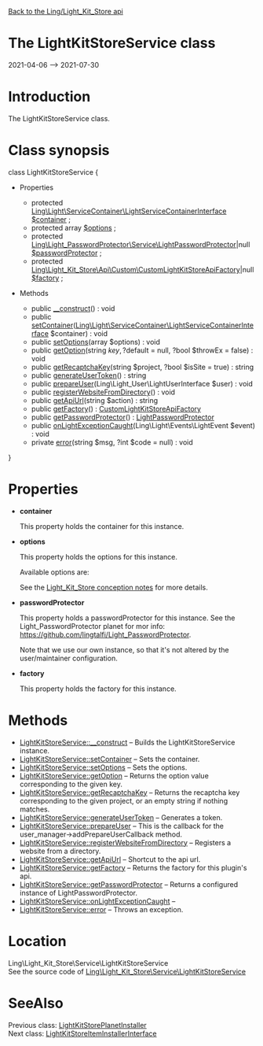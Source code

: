 [Back to the Ling/Light_Kit_Store api](https://github.com/lingtalfi/Light_Kit_Store/blob/master/doc/api/Ling/Light_Kit_Store.md)



The LightKitStoreService class
================
2021-04-06 --> 2021-07-30






Introduction
============

The LightKitStoreService class.



Class synopsis
==============


class <span class="pl-k">LightKitStoreService</span>  {

- Properties
    - protected [Ling\Light\ServiceContainer\LightServiceContainerInterface](https://github.com/lingtalfi/Light/blob/master/doc/api/Ling/Light/ServiceContainer/LightServiceContainerInterface.md) [$container](#property-container) ;
    - protected array [$options](#property-options) ;
    - protected [Ling\Light_PasswordProtector\Service\LightPasswordProtector](https://github.com/lingtalfi/Light_PasswordProtector/blob/master/doc/api/Ling/Light_PasswordProtector/Service/LightPasswordProtector.md)|null [$passwordProtector](#property-passwordProtector) ;
    - protected [Ling\Light_Kit_Store\Api\Custom\CustomLightKitStoreApiFactory](https://github.com/lingtalfi/Light_Kit_Store/blob/master/doc/api/Ling/Light_Kit_Store/Api/Custom/CustomLightKitStoreApiFactory.md)|null [$factory](#property-factory) ;

- Methods
    - public [__construct](https://github.com/lingtalfi/Light_Kit_Store/blob/master/doc/api/Ling/Light_Kit_Store/Service/LightKitStoreService/__construct.md)() : void
    - public [setContainer](https://github.com/lingtalfi/Light_Kit_Store/blob/master/doc/api/Ling/Light_Kit_Store/Service/LightKitStoreService/setContainer.md)([Ling\Light\ServiceContainer\LightServiceContainerInterface](https://github.com/lingtalfi/Light/blob/master/doc/api/Ling/Light/ServiceContainer/LightServiceContainerInterface.md) $container) : void
    - public [setOptions](https://github.com/lingtalfi/Light_Kit_Store/blob/master/doc/api/Ling/Light_Kit_Store/Service/LightKitStoreService/setOptions.md)(array $options) : void
    - public [getOption](https://github.com/lingtalfi/Light_Kit_Store/blob/master/doc/api/Ling/Light_Kit_Store/Service/LightKitStoreService/getOption.md)(string $key, ?$default = null, ?bool $throwEx = false) : void
    - public [getRecaptchaKey](https://github.com/lingtalfi/Light_Kit_Store/blob/master/doc/api/Ling/Light_Kit_Store/Service/LightKitStoreService/getRecaptchaKey.md)(string $project, ?bool $isSite = true) : string
    - public [generateUserToken](https://github.com/lingtalfi/Light_Kit_Store/blob/master/doc/api/Ling/Light_Kit_Store/Service/LightKitStoreService/generateUserToken.md)() : string
    - public [prepareUser](https://github.com/lingtalfi/Light_Kit_Store/blob/master/doc/api/Ling/Light_Kit_Store/Service/LightKitStoreService/prepareUser.md)(Ling\Light_User\LightUserInterface $user) : void
    - public [registerWebsiteFromDirectory](https://github.com/lingtalfi/Light_Kit_Store/blob/master/doc/api/Ling/Light_Kit_Store/Service/LightKitStoreService/registerWebsiteFromDirectory.md)() : void
    - public [getApiUrl](https://github.com/lingtalfi/Light_Kit_Store/blob/master/doc/api/Ling/Light_Kit_Store/Service/LightKitStoreService/getApiUrl.md)(string $action) : string
    - public [getFactory](https://github.com/lingtalfi/Light_Kit_Store/blob/master/doc/api/Ling/Light_Kit_Store/Service/LightKitStoreService/getFactory.md)() : [CustomLightKitStoreApiFactory](https://github.com/lingtalfi/Light_Kit_Store/blob/master/doc/api/Ling/Light_Kit_Store/Api/Custom/CustomLightKitStoreApiFactory.md)
    - public [getPasswordProtector](https://github.com/lingtalfi/Light_Kit_Store/blob/master/doc/api/Ling/Light_Kit_Store/Service/LightKitStoreService/getPasswordProtector.md)() : [LightPasswordProtector](https://github.com/lingtalfi/Light_PasswordProtector/blob/master/doc/api/Ling/Light_PasswordProtector/Service/LightPasswordProtector.md)
    - public [onLightExceptionCaught](https://github.com/lingtalfi/Light_Kit_Store/blob/master/doc/api/Ling/Light_Kit_Store/Service/LightKitStoreService/onLightExceptionCaught.md)(Ling\Light\Events\LightEvent $event) : void
    - private [error](https://github.com/lingtalfi/Light_Kit_Store/blob/master/doc/api/Ling/Light_Kit_Store/Service/LightKitStoreService/error.md)(string $msg, ?int $code = null) : void

}




Properties
=============

- <span id="property-container"><b>container</b></span>

    This property holds the container for this instance.
    
    

- <span id="property-options"><b>options</b></span>

    This property holds the options for this instance.
    
    Available options are:
    
    
    
    See the [Light_Kit_Store conception notes](https://github.com/lingtalfi/Light_Kit_Store/blob/master/doc/pages/conception-notes.md) for more details.
    
    

- <span id="property-passwordProtector"><b>passwordProtector</b></span>

    This property holds a passwordProtector for this instance.
    See the Light_PasswordProtector planet for mor info: https://github.com/lingtalfi/Light_PasswordProtector.
    
    Note that we use our own instance, so that it's not altered by the user/maintainer configuration.
    
    

- <span id="property-factory"><b>factory</b></span>

    This property holds the factory for this instance.
    
    



Methods
==============

- [LightKitStoreService::__construct](https://github.com/lingtalfi/Light_Kit_Store/blob/master/doc/api/Ling/Light_Kit_Store/Service/LightKitStoreService/__construct.md) &ndash; Builds the LightKitStoreService instance.
- [LightKitStoreService::setContainer](https://github.com/lingtalfi/Light_Kit_Store/blob/master/doc/api/Ling/Light_Kit_Store/Service/LightKitStoreService/setContainer.md) &ndash; Sets the container.
- [LightKitStoreService::setOptions](https://github.com/lingtalfi/Light_Kit_Store/blob/master/doc/api/Ling/Light_Kit_Store/Service/LightKitStoreService/setOptions.md) &ndash; Sets the options.
- [LightKitStoreService::getOption](https://github.com/lingtalfi/Light_Kit_Store/blob/master/doc/api/Ling/Light_Kit_Store/Service/LightKitStoreService/getOption.md) &ndash; Returns the option value corresponding to the given key.
- [LightKitStoreService::getRecaptchaKey](https://github.com/lingtalfi/Light_Kit_Store/blob/master/doc/api/Ling/Light_Kit_Store/Service/LightKitStoreService/getRecaptchaKey.md) &ndash; Returns the recaptcha key corresponding to the given project, or an empty string if nothing matches.
- [LightKitStoreService::generateUserToken](https://github.com/lingtalfi/Light_Kit_Store/blob/master/doc/api/Ling/Light_Kit_Store/Service/LightKitStoreService/generateUserToken.md) &ndash; Generates a token.
- [LightKitStoreService::prepareUser](https://github.com/lingtalfi/Light_Kit_Store/blob/master/doc/api/Ling/Light_Kit_Store/Service/LightKitStoreService/prepareUser.md) &ndash; This is the callback for the user_manager->addPrepareUserCallback method.
- [LightKitStoreService::registerWebsiteFromDirectory](https://github.com/lingtalfi/Light_Kit_Store/blob/master/doc/api/Ling/Light_Kit_Store/Service/LightKitStoreService/registerWebsiteFromDirectory.md) &ndash; Registers a website from a directory.
- [LightKitStoreService::getApiUrl](https://github.com/lingtalfi/Light_Kit_Store/blob/master/doc/api/Ling/Light_Kit_Store/Service/LightKitStoreService/getApiUrl.md) &ndash; Shortcut to the api url.
- [LightKitStoreService::getFactory](https://github.com/lingtalfi/Light_Kit_Store/blob/master/doc/api/Ling/Light_Kit_Store/Service/LightKitStoreService/getFactory.md) &ndash; Returns the factory for this plugin's api.
- [LightKitStoreService::getPasswordProtector](https://github.com/lingtalfi/Light_Kit_Store/blob/master/doc/api/Ling/Light_Kit_Store/Service/LightKitStoreService/getPasswordProtector.md) &ndash; Returns a configured instance of LightPasswordProtector.
- [LightKitStoreService::onLightExceptionCaught](https://github.com/lingtalfi/Light_Kit_Store/blob/master/doc/api/Ling/Light_Kit_Store/Service/LightKitStoreService/onLightExceptionCaught.md) &ndash; 
- [LightKitStoreService::error](https://github.com/lingtalfi/Light_Kit_Store/blob/master/doc/api/Ling/Light_Kit_Store/Service/LightKitStoreService/error.md) &ndash; Throws an exception.





Location
=============
Ling\Light_Kit_Store\Service\LightKitStoreService<br>
See the source code of [Ling\Light_Kit_Store\Service\LightKitStoreService](https://github.com/lingtalfi/Light_Kit_Store/blob/master/Service/LightKitStoreService.php)



SeeAlso
==============
Previous class: [LightKitStorePlanetInstaller](https://github.com/lingtalfi/Light_Kit_Store/blob/master/doc/api/Ling/Light_Kit_Store/Light_PlanetInstaller/LightKitStorePlanetInstaller.md)<br>Next class: [LightKitStoreItemInstallerInterface](https://github.com/lingtalfi/Light_Kit_Store/blob/master/doc/api/Ling/Light_Kit_Store/StoreItemInstaller/LightKitStoreItemInstallerInterface.md)<br>
